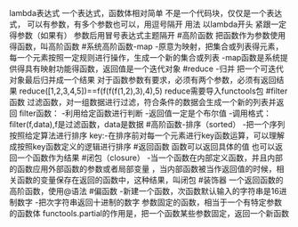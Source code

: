 lambda表达式
一个表达式，函数体相对简单
不是一个代码块，仅仅是一个表达式，
可以有参数，有多个参数也可以，用逗号隔开
用法
以lambda开头
紧跟一定得参数（如果有）
参数后用冒号表达式主题隔开
#高阶函数
 把函数作为参数使用得函数，叫高阶函数
 #系统高阶函数-map
 -原意为映射，把集合或列表得元素，每一个元素按照一定规则进行操作，生成一个新的集合或列表
 -map函数是系统提供得具有映射功能得函数，返回值是一个迭代对象
 #reduce
 -归并
 把一个可迭代对象最后归并成一个结果
 对于函数参数有要求，必须有两个参数，必须有返回结果
 reduce([1,2,3,4,5])==f(f(f(f(1,2),3),4),5)
 reduce需要导入functools包
 #filter函数
 过滤函数，对一组数据进行过滤，符合条件的数据会生成一个新的列表并返回
 filter函数：
   -利用给定函数进行判断
   -返回值一定是个布尔值
   -调用格式：filter(f,data),f是过滤函数，data是数据
  #高阶函数-排序（sorted）
  -把一个序列按照给定算法进行排序
  key:-在排序前对每一个元素进行key函数运算，可以理解成按照key函数定义的逻辑进行排序
  #返回函数
  函数可以返回具体的值
  也可以返回一个函数作为结果
  #闭包（closure）
  -当一个函数在内部定义函数，并且内部的函数应用外部函数的参数或者局部变量
  ，当内部函数被当作返回值的时候，相关函数的变量保存在返回的函数中，这种结果，叫闭包
 #装饰器
 一个返回函数的高阶函数，使用@语法
 #偏函数
 -新建一个函数，次函数默认输入的字符串是16进制数字
 -把次字符串返回十进制的数字
 参数固定的函数，相当于一个有特定参数的函数体
 functools.partial的作用是，把一个函数某些参数固定，返回一个新函数